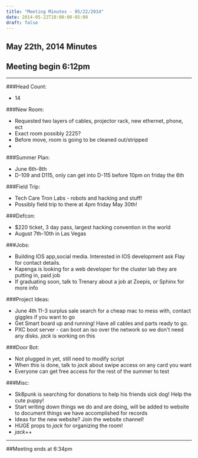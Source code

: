 ```yaml
---
title: "Meeting Minutes - 05/22/2014"
date: 2014-05-22T18:00:00-05:00
draft: false
---
```


## May 22th, 2014 Minutes

## Meeting begin 6:12pm

 - - -

###Head Count:
* 14

###New Room:
* Requested two layers of cables, projector rack, new ethernet, phone, ect
* Exact room possibly 2225?
* Before move, room is going to be cleaned out/stripped
* 

###Summer Plan:
* June 6th-8th
* D-109 and D115, only can get into D-115 before 10pm on friday the 6th

###Field Trip:
* Tech Care Tron Labs - robots and hacking and stuff!
* Possibly field trip to there at 4pm friday May 30th!

###Defcon:
* $220 ticket, 3 day pass, largest hacking convention in the world
* August 7th-10th in Las Vegas

###Jobs:
* Building IOS app,social media. Interested in IOS development ask Flay for contact details.
* Kapenga is looking for a web developer for the cluster lab they are putting in, paid job
* If graduating soon, talk to Trenary about a job at Zoepis, or Sphinx for more info

###Project Ideas:
* June 4th 11-3 surplus sale search for a cheap mac to mess with, contact giggles if you want to go
* Get Smart board up and running! Have all cables and parts ready to go.
* PXC boot server - can boot an iso over the network so we don't need any disks. _jack_ is working on this

###Door Bot:
* Not plugged in yet, still need to modify script
* When this is done, talk to _jack_ about swipe access on any card you want
* Everyone can get free access for the rest of the summer to test

###Misc:
* Sk8punk is searching for donations to help his friends sick dog! Help the cute puppy!
* Start writing down things we do and are doing, will be added to website to document things we have accomplished for records
* Ideas for the new website? Join the website channel!
* HUGE props to _jack_ for organizing the room!
* _jack_++ 

- - - 

##Meeting ends at 6:34pm
